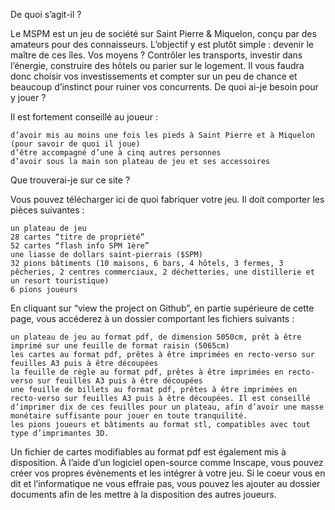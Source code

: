 De quoi s’agit-il ?

Le MSPM est un jeu de société sur Saint Pierre & Miquelon, conçu par des amateurs pour des connaisseurs. L’objectif y est plutôt simple : devenir le maître de ces îles. Vos moyens ? Contrôler les transports, investir dans l’énergie, construire des hôtels ou parier sur le logement. Il vous faudra donc choisir vos investissements et compter sur un peu de chance et beaucoup d’instinct pour ruiner vos concurrents.
De quoi ai-je besoin pour y jouer ?

Il est fortement conseillé au joueur :

    d’avoir mis au moins une fois les pieds à Saint Pierre et à Miquelon (pour savoir de quoi il joue)
    d’être accompagné d’une à cinq autres personnes
    d’avoir sous la main son plateau de jeu et ses accessoires

Que trouverai-je sur ce site ?

Vous pouvez télécharger ici de quoi fabriquer votre jeu. Il doit comporter les pièces suivantes :

    un plateau de jeu
    28 cartes “titre de propriété”
    52 cartes “flash info SPM 1ère”
    une liasse de dollars saint-pierrais ($SPM)
    32 pions bâtiments (10 maisons, 6 bars, 4 hôtels, 3 fermes, 3 pêcheries, 2 centres commerciaux, 2 déchetteries, une distillerie et un resort touristique)
    6 pions joueurs

En cliquant sur “view the project on Github”, en partie supérieure de cette page, vous accéderez à un dossier comportant les fichiers suivants :

    un plateau de jeu au format pdf, de dimension 5050cm, prêt à être imprimé sur une feuille de format raisin (5065cm)
    les cartes au format pdf, prêtes à être imprimées en recto-verso sur feuilles A3 puis à être découpées
    la feuille de règle au format pdf, prêtes à être imprimées en recto-verso sur feuilles A3 puis à être découpées
    une feuille de billets au format pdf, prêtes à être imprimées en recto-verso sur feuilles A3 puis à être découpées. Il est conseillé d’imprimer dix de ces feuilles pour un plateau, afin d’avoir une masse monétaire suffisante pour jouer en toute tranquilité.
    les pions joueurs et bâtiments au format stl, compatibles avec tout type d’imprimantes 3D.

Un fichier de cartes modifiables au format pdf est également mis à disposition. À l’aide d’un logiciel open-source comme Inscape, vous pouvez créer vos propres évènements et les intégrer à votre jeu. Si le coeur vous en dit et l’informatique ne vous effraie pas, vous pouvez les ajouter au dossier documents afin de les mettre à la disposition des autres joueurs.
